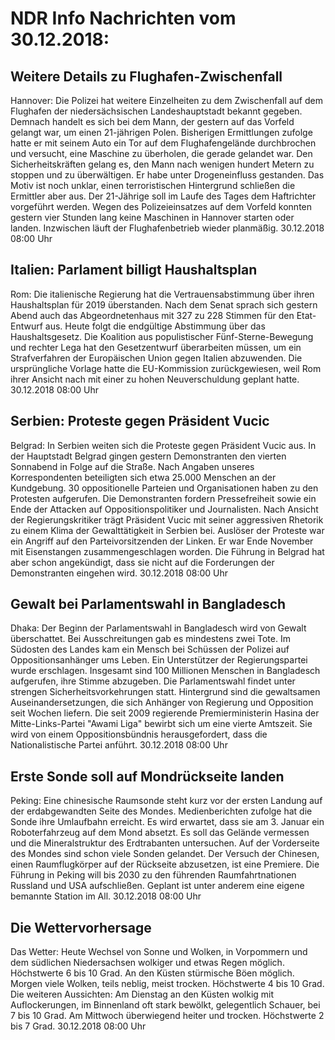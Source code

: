 # NDR Info Nachrichten vom 30.12.2018:


## Weitere Details zu Flughafen-Zwischenfall
Hannover: Die Polizei hat weitere Einzelheiten zu dem Zwischenfall auf dem Flughafen der niedersächsischen Landeshauptstadt bekannt gegeben. Demnach handelt es sich bei dem Mann, der gestern auf das Vorfeld gelangt war, um einen 21-jährigen Polen. Bisherigen Ermittlungen zufolge hatte er mit seinem Auto ein Tor auf dem Flughafengelände durchbrochen und versucht, eine Maschine zu überholen, die gerade gelandet war. Den Sicherheitskräften gelang es, den Mann nach wenigen hundert Metern zu stoppen und zu überwältigen. Er habe unter Drogeneinfluss gestanden. Das Motiv ist noch unklar, einen terroristischen Hintergrund schließen die Ermittler aber aus. Der 21-Jährige soll im Laufe des Tages dem Haftrichter vorgeführt werden. Wegen des Polizeieinsatzes auf dem Vorfeld konnten gestern vier Stunden lang keine Maschinen in Hannover starten oder landen. Inzwischen läuft der Flughafenbetrieb wieder planmäßig. 30.12.2018 08:00 Uhr 

## Italien: Parlament billigt Haushaltsplan
Rom: Die italienische Regierung hat die Vertrauensabstimmung über ihren Haushaltsplan für 2019 überstanden. Nach dem Senat sprach sich gestern Abend auch das Abgeordnetenhaus mit 327 zu 228 Stimmen für den Etat-Entwurf aus. Heute folgt die endgültige Abstimmung über das Haushaltsgesetz. Die Koalition aus populistischer Fünf-Sterne-Bewegung und rechter Lega hat den Gesetzentwurf überarbeiten müssen, um ein Strafverfahren der Europäischen Union gegen Italien abzuwenden. Die ursprüngliche Vorlage hatte die EU-Kommission zurückgewiesen, weil Rom ihrer Ansicht nach mit einer zu hohen Neuverschuldung geplant hatte. 30.12.2018 08:00 Uhr 

## Serbien: Proteste gegen Präsident Vucic
Belgrad: In Serbien weiten sich die Proteste gegen Präsident Vucic aus. In der Hauptstadt Belgrad gingen gestern Demonstranten den vierten Sonnabend in Folge auf die Straße. Nach Angaben unseres Korrespondenten beteiligten sich etwa 25.000 Menschen an der Kundgebung. 30 oppositionelle Parteien und Organisationen haben zu den Protesten aufgerufen. Die Demonstranten fordern Pressefreiheit sowie ein Ende der Attacken auf Oppositionspolitiker und Journalisten. Nach Ansicht der Regierungskritiker trägt Präsident Vucic mit seiner aggressiven Rhetorik zu einem Klima der Gewalttätigkeit in Serbien bei. Auslöser der Proteste war ein Angriff auf den Parteivorsitzenden der Linken. Er war Ende November mit Eisenstangen zusammengeschlagen worden. Die Führung in Belgrad hat aber schon angekündigt, dass sie nicht auf die Forderungen der Demonstranten eingehen wird. 30.12.2018 08:00 Uhr 

## Gewalt bei Parlamentswahl in Bangladesch
Dhaka: Der Beginn der Parlamentswahl in Bangladesch wird von Gewalt überschattet. Bei Ausschreitungen gab es mindestens zwei Tote. Im Südosten des Landes kam ein Mensch bei Schüssen der Polizei auf Oppositionsanhänger ums Leben. Ein Unterstützer der Regierungspartei wurde erschlagen. Insgesamt sind 100 Millionen Menschen in Bangladesch aufgerufen, ihre Stimme abzugeben. Die Parlamentswahl findet unter strengen Sicherheitsvorkehrungen statt. Hintergrund sind die gewaltsamen Auseinandersetzungen, die sich Anhänger von Regierung und Opposition seit Wochen liefern. Die seit 2009 regierende Premierministerin Hasina der Mitte-Links-Partei "Awami Liga" bewirbt sich um eine vierte Amtszeit. Sie wird von einem Oppositionsbündnis herausgefordert, dass die Nationalistische Partei anführt. 30.12.2018 08:00 Uhr 

## Erste Sonde soll auf Mondrückseite landen
Peking: Eine chinesische Raumsonde steht kurz vor der ersten Landung auf der erdabgewandten Seite des Mondes. Medienberichten zufolge hat die Sonde ihre Umlaufbahn erreicht. Es wird erwartet, dass sie am 3. Januar ein Roboterfahrzeug auf dem Mond absetzt. Es soll das Gelände vermessen und die Mineralstruktur des Erdtrabanten untersuchen. Auf der Vorderseite des Mondes sind schon viele Sonden gelandet. Der Versuch der Chinesen, einen Raumflugkörper auf der Rückseite abzusetzen, ist eine Premiere. Die Führung in Peking will bis 2030 zu den führenden Raumfahrtnationen Russland und USA aufschließen. Geplant ist unter anderem eine eigene bemannte Station im All. 30.12.2018 08:00 Uhr 

## Die Wettervorhersage
Das Wetter: Heute Wechsel von Sonne und Wolken, in Vorpommern und dem südlichen Niedersachsen wolkiger und etwas Regen möglich. Höchstwerte 6 bis 10 Grad. An den Küsten stürmische Böen möglich. Morgen viele Wolken, teils neblig, meist trocken. Höchstwerte 4 bis 10 Grad. Die weiteren Aussichten: Am Dienstag an den Küsten wolkig mit Auflockerungen, im Binnenland oft stark bewölkt, gelegentlich Schauer, bei 7 bis 10 Grad. Am Mittwoch überwiegend heiter und trocken. Höchstwerte 2 bis 7 Grad. 30.12.2018 08:00 Uhr 
